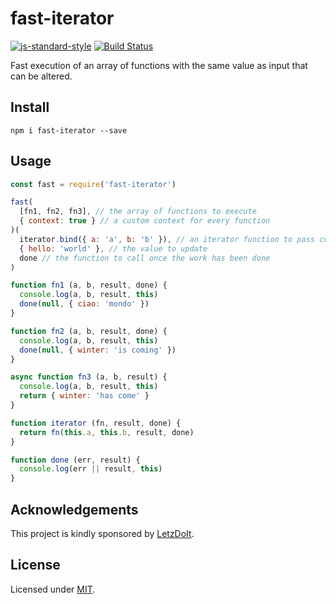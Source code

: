 # fast-iterator

[![js-standard-style](https://img.shields.io/badge/code%20style-standard-brightgreen.svg?style=flat)](http://standardjs.com/) [![Build Status](https://travis-ci.org/delvedor/fast-iterator.svg?branch=init)](https://travis-ci.org/delvedor/fast-iterator)

Fast execution of an array of functions with the same value as input that can be altered.

<a name="install"></a>
## Install
```
npm i fast-iterator --save
```

<a name="usage"></a>
## Usage
```js
const fast = require('fast-iterator')

fast(
  [fn1, fn2, fn3], // the array of functions to execute
  { context: true } // a custom context for every function
)(
  iterator.bind({ a: 'a', b: 'b' }), // an iterator function to pass custom parameters
  { hello: 'world' }, // the value to update
  done // the function to call once the work has been done
)

function fn1 (a, b, result, done) {
  console.log(a, b, result, this)
  done(null, { ciao: 'mondo' })
}

function fn2 (a, b, result, done) {
  console.log(a, b, result, this)
  done(null, { winter: 'is coming' })
}

async function fn3 (a, b, result) {
  console.log(a, b, result, this)
  return { winter: 'has come' }
}

function iterator (fn, result, done) {
  return fn(this.a, this.b, result, done)
}

function done (err, result) {
  console.log(err || result, this)
}
```

<a name="acknowledgements"></a>
## Acknowledgements

This project is kindly sponsored by [LetzDoIt](http://www.letzdoitapp.com/).  

<a name="license"></a>
## License

Licensed under [MIT](./LICENSE).
